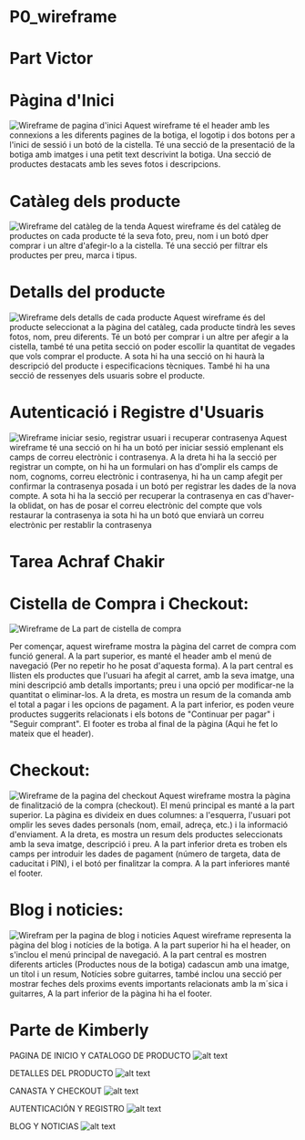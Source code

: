 # P0_wireframe





# Part Victor

# Pàgina d'Inici
![Wireframe de pagina d'inici](<Imatges/inicio_web.jpg>)
Aquest wireframe té el header amb les connexions a les diferents pagines de la botiga, el logotip i dos botons per a l'inici de sessió i un botó de la cistella.
Té una secció de la presentació de la botiga amb imatges i una petit text descrivint la botiga. Una secció de productes destacats amb les seves fotos i descripcions.

# Catàleg dels producte
![Wireframe del catàleg de la tenda](<Imatges/catalogo_web.jpg>)
Aquest wireframe és del catàleg de productes on cada producte té la seva foto, preu, nom i un botó dper comprar i un altre d'afegir-lo a la cistella. Té una secció per filtrar els productes per preu, marca i tipus.

# Detalls del producte
![Wireframe dels detalls de cada producte](<Imatges/producto_web.jpg>)
Aquest wireframe és del producte seleccionat a la pàgina del catàleg, cada producte tindrà les seves fotos, nom, preu diferents. Té un botó per comprar i un altre per afegir a la cistella, també té una petita secció on poder escollir la quantitat de vegades que vols comprar el producte. A sota hi ha una secció on hi haurà la descripció del producte i especificacions tècniques.
També hi ha una secció de ressenyes dels usuaris sobre el producte.

# Autenticació i Registre d'Usuaris
![Wireframe iniciar sesio, registrar usuari i recuperar contrasenya](<Imatges/autenticacio_usuari_web.jpg>)
Aquest wireframe té una secció on hi ha un botó per iniciar sessió emplenant els camps de correu electrònic i contrasenya. A la dreta hi ha la secció per registrar un compte, on hi ha un formulari on has d'omplir els camps de nom, cognoms, correu electrònic i contrasenya, hi ha un camp afegit per confirmar la contrasenya posada i un botó per registrar les dades de la nova compte.
A sota hi ha la secció per recuperar la contrasenya en cas d'haver-la oblidat, on has de posar el correu electrònic del compte que vols restaurar la contrasenya ia sota hi ha un botó que enviarà un correu electrònic per restablir la contrasenya

# Tarea Achraf Chakir

# Cistella de Compra i Checkout:
![Wireframe de La part de cistella de compra](<Imatges/Cistella de Compra.jpeg>)

Per començar, aquest wireframe mostra la pàgina del carret de compra com funció general. A la part superior, es manté el header amb el menú de navegació (Per no repetir ho he posat d'aquesta forma). A la part central es llisten els productes que l'usuari ha afegit al carret, amb la seva imatge, una mini descripció amb detalls importants; preu i una opció per modificar-ne la quantitat o eliminar-los. A la dreta, es mostra un resum de la comanda amb el total a pagar i les opcions de pagament. A la part inferior, es poden veure productes suggerits relacionats i els botons de "Continuar per pagar" i "Seguir comprant". El footer es troba al final de la pàgina (Aqui he fet lo mateix que el header).

# Checkout: 
![Wireframe de la pagina del checkout](Imatges/Checkout.jpeg)
Aquest wireframe mostra la pàgina de finalització de la compra (checkout). El menú principal es manté a la part superior. La pàgina es divideix en dues columnes: a l'esquerra, l'usuari pot omplir les seves dades personals (nom, email, adreça, etc.) i la informació d'enviament. A la dreta, es mostra un resum dels productes seleccionats amb la seva imatge, descripció i preu. A la part inferior dreta es troben els camps per introduir les dades de pagament (número de targeta, data de caducitat i PIN), i el botó per finalitzar la compra. A la part inferiores manté el footer.

# Blog i noticies:
![Wirefram per la pagina de blog i noticies](<Imatges/Blog i noticies.jpeg>)
Aquest wireframe representa la pàgina del blog i notícies de la botiga. A la part superior hi ha el header, on s'inclou el menú principal de navegació. A la part central es mostren diferents articles (Productes nous de la botiga) cadascun amb una imatge, un títol i un resum,  Notícies sobre guitarres, també inclou una secció per mostrar feches dels proxims events importants relacionats amb la m´sica i guitarres, A la part inferior de la pàgina hi ha el footer.


# Parte de Kimberly 
PAGINA DE INICIO Y CATALOGO DE PRODUCTO 
![alt text](fm_dam1-1.jpg)

DETALLES DEL PRODUCTO
![alt text](fm_dam3.jpg)

CANASTA Y CHECKOUT 
![alt text](fm_dam4.jpg)

AUTENTICACIÓN Y REGISTRO
![alt text](fm_dam5.jpg)

BLOG Y NOTICIAS
![alt text](fm_dam6.jpg)